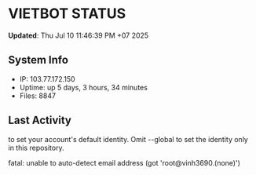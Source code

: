 # VIETBOT STATUS
**Updated**: Thu Jul 10 11:46:39 PM +07 2025

## System Info
- IP: 103.77.172.150
- Uptime: up 5 days, 3 hours, 34 minutes
- Files: 8847

## Last Activity

to set your account's default identity.
Omit --global to set the identity only in this repository.

fatal: unable to auto-detect email address (got 'root@vinh3690.(none)')
